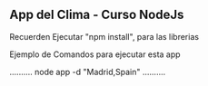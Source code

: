 ## App del Clima - Curso NodeJs

Recuerden Ejecutar "npm install", para las librerias 

Ejemplo de Comandos para ejecutar esta app

..........
node app -d "Madrid,Spain"
..........